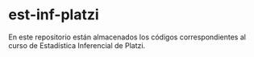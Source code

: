 # est-inf-platzi
En este repositorio están almacenados los códigos correspondientes al curso de Estadística Inferencial de Platzi.
